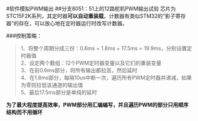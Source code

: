 #软件模拟PWM输出
##分支8051：51上的12路舵机PWM输出试验
芯片为STC15F2K系列，其定时器**可以自动重装载**，计数器有类似STM32的“影子寄存器”的存在，可以放心地在定时器运行时改写计数器。<br>

###控制策略：
>1、将整个周期分成三份：0.6ms + 1.8ms + 17.5ms = 19.9ms，分别设置定时器值<br>
2、设定两个数组：12个PWM定时器变量以及它们的重装变量<br>
3、在前0.6ms部分，将所有输出都拉高，然后延时<br>
4、在1.8ms部分，每隔10us中断一次，遍历所有PWM定时器并递减，如果为零则拉低该通道的输出值<br>
5、最后17.5ms部分是单纯的延时


**为了最大程度提高效率，PWM部分用汇编编写，并且遍历PWM的部分只用顺序结构而不用循环**
